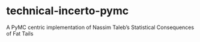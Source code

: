 # technical-incerto-pymc
A PyMC centric implementation of Nassim Taleb’s Statistical Consequences of Fat Tails

